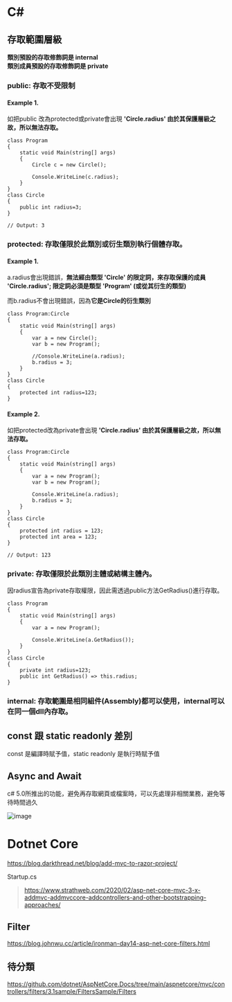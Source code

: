 # C#

## 存取範圍層級

**類別預設的存取修飾詞是 internal**  
**類別成員預設的存取修飾詞是 private**  

### public: 存取不受限制

#### Example 1.  

如把public 改為protected或private會出現 **'Circle.radius' 由於其保護層級之故，所以無法存取。**

    class Program
    {
        static void Main(string[] args)
        {
            Circle c = new Circle();
            
            Console.WriteLine(c.radius);
        }
    }
    class Circle
    {
        public int radius=3;
    }
    
    // Output: 3

### protected: 存取僅限於此類別或衍生類別執行個體存取。

#### Example 1.
a.radius會出現錯誤，**無法經由類型 'Circle' 的限定詞，來存取保護的成員 'Circle.radius'; 限定詞必須是類型 'Program' (或從其衍生的類型)**  

而b.radius不會出現錯誤，因為**它是Circle的衍生類別**

    class Program:Circle
    {
        static void Main(string[] args)
        {
            var a = new Circle();
            var b = new Program();
            
            //Console.WriteLine(a.radius);
            b.radius = 3;
        }
    }
    class Circle
    {
        protected int radius=123;
    }

#### Example 2.

如把protected改為private會出現 **'Circle.radius' 由於其保護層級之故，所以無法存取。**

    class Program:Circle
    {
        static void Main(string[] args)
        {
            var a = new Program();
            var b = new Program();
            
            Console.WriteLine(a.radius);
            b.radius = 3;
        }
    }
    class Circle
    {
        protected int radius = 123;
        protected int area = 123;
    }
    
    // Output: 123
  
### private: 存取僅限於此類別主體或結構主體內。

因radius宣告為private存取權限，因此需透過public方法GetRadius()進行存取。  
  
    class Program
    {
        static void Main(string[] args)
        {
            var a = new Program();
            
            Console.WriteLine(a.GetRadius());
        }
    }
    class Circle
    {
        private int radius=123;
        public int GetRadius() => this.radius;
    }

### internal: 存取範圍是相同組件(Assembly)都可以使用，internal可以在同一個dll內存取。




## const 跟 static readonly 差別

const 是編譯時賦予值，static readonly 是執行時賦予值

## Async and Await

c# 5.0所推出的功能，避免再存取網頁或檔案時，可以先處理非相關業務，避免等待時間過久

![image](https://user-images.githubusercontent.com/7361217/132455051-fe85aa63-66d0-4d42-9cc2-f83f48104097.png)


# Dotnet Core

https://blog.darkthread.net/blog/add-mvc-to-razor-project/

Startup.cs
> https://www.strathweb.com/2020/02/asp-net-core-mvc-3-x-addmvc-addmvccore-addcontrollers-and-other-bootstrapping-approaches/

## Filter

https://blog.johnwu.cc/article/ironman-day14-asp-net-core-filters.html

## 待分類

https://github.com/dotnet/AspNetCore.Docs/tree/main/aspnetcore/mvc/controllers/filters/3.1sample/FiltersSample/Filters
